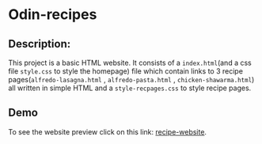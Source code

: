 # Odin-recipes
## Description:
This project is a basic HTML website. It consists of a `index.html`(and a css file `style.css` to style the homepage) file which contain links to 3 recipe pages(`alfredo-lasagna.html` , `alfredo-pasta.html` , `chicken-shawarma.html`) all written in simple HTML and a `style-recpages.css` to style recipe pages.
## Demo
To see the website preview click on this link: [recipe-website](https://hashir-10.github.io/odin-recipes/index.html).
